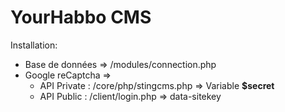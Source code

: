# YourHabbo CMS 
Installation:

- Base de données => /modules/connection.php
- Google reCaptcha =>
    - API Private : /core/php/stingcms.php => Variable **$secret**
    - API Public :  /client/login.php => data-sitekey
